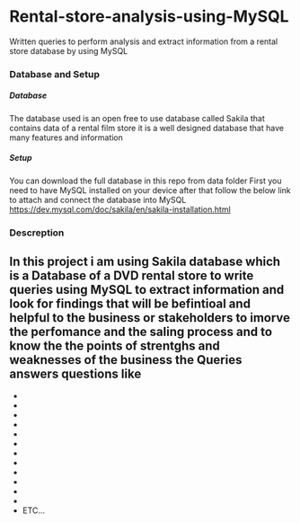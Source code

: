 # Rental-store-analysis-using-MySQL
Written queries to perform analysis and extract information from a rental store database by using MySQL

### Database and Setup

##### Database
The database used is an open free to use database called Sakila that contains data of a rental film store it is a well designed database
that have many features and information

##### Setup
You can download the full database in this repo from data folder 
First you need to have MySQL installed on your device after that follow the below link to attach and connect the database into MySQL
https://dev.mysql.com/doc/sakila/en/sakila-installation.html

### Descreption
In this project i am using Sakila database which is a Database of a DVD rental store to
write queries using MySQL to extract information and look for findings that will be befintioal and helpful to the business or stakeholders
to imorve the perfomance and the saling process and to know the the points of strentghs and weaknesses of the business
the Queries answers questions like
-
-
-
-
-
-
-
-
-
-
-
-
-
- ETC...

